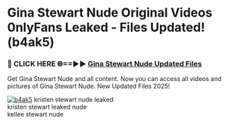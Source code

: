 # Gina Stewart Nude Original Videos 0nlyFans Leaked - Files Updated! (b4ak5)

<h3>🔴 CLICK HERE 🌐==►► <a href="https://tinyurl.com/4mcuefdz" rel="nofollow">Gina Stewart Nude Updated Files</a></h3>

Get Gina Stewart Nude and all content. Now you can access all videos and pictures of Gina Stewart Nude. New Updated Files 2025!

[![b4ak5](https://i.imgur.com/StAQSOY.gif)](https://tinyurl.com/4mcuefdz)
kristen stewart nude leaked<br>
kristen stewart leaked nude<br>
kellee stewart nude